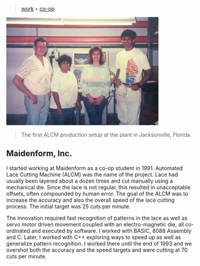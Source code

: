 > [work](./)
> &bull; [co-op](/profile/education/stevens/co-op)

![maidenform](photos/jacksonville.png)

> The first ALCM production setup at the plant in Jacksonville, Florida.

## Maidenform, Inc.

I started working at Maidenform as a co-op student in 1991.  Automated Lace Cutting Machine (ALCM) was the name of the project.  Lace had usually been layered about a dozen times and cut manually using a mechanical die.  Since the lace is not regular, this resulted in unacceptable offsets, often compounded by human error.  The goal of the ALCM was to increase the accuracy and also the overall speed of the lace cutting process.  The initial target was 25 cuts per minute.

The innovation required fast recognition of patterns in the lace as well as servo motor driven movement coupled with an electro-magnetic die, all co-ordinated and executed by software.  I worked with BASIC, 8088 Assembly and C.  Later, I worked with C++ exploring ways to speed up as well as generalize pattern recognition.  I worked there until the end of 1993 and we overshot both the accuracy and the speed targets and were cutting at 70 cuts per minute.
